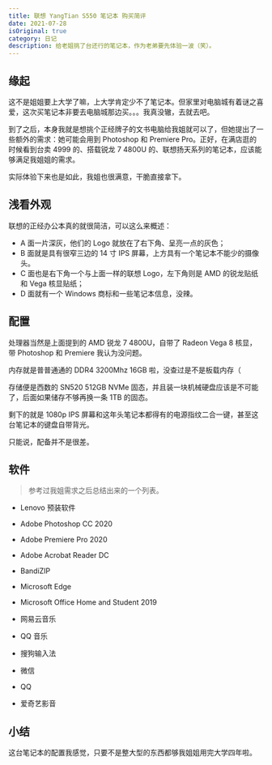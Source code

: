 ```yaml
---
title: 联想 YangTian S550 笔记本 购买简评
date: 2021-07-28
isOriginal: true
category: 日记
description: 给老姐挑了台还行的笔记本，作为老弟要先体验一波（笑）。
---
```


## 缘起

这不是姐姐要上大学了嘛，上大学肯定少不了笔记本。但家里对电脑城有着谜之喜爱，这次买笔记本非要去电脑城那边买。。。我真没辙，去就去吧。

到了之后，本身我就是想挑个正经牌子的文书电脑给我姐就可以了，但她提出了一些额外的需求：她可能会用到 Photoshop 和 Premiere Pro。正好，在满店逛的时候看到台卖 4999 的、搭载锐龙 7 4800U 的、联想扬天系列的笔记本，应该能够满足我姐姐的需求。

实际体验下来也是如此，我姐也很满意，干脆直接拿下。

## 浅看外观

联想的正经办公本真的就很简洁，可以这么来概述：

- A 面一片深灰，他们的 Logo 就放在了右下角、呈亮一点的灰色；
- B 面就是具有很窄三边的 14 寸 IPS 屏幕，上方具有一个笔记本不能少的摄像头。
- C 面也是右下角一个与上面一样的联想 Logo，左下角则是 AMD 的锐龙贴纸和 Vega 核显贴纸；
- D 面就有一个 Windows 商标和一些笔记本信息，没辣。

## 配置

处理器当然是上面提到的 AMD 锐龙 7 4800U，自带了 Radeon Vega 8 核显，带 Photoshop 和 Premiere 我认为没问题。

内存就是普普通通的 DDR4 3200Mhz 16GB 啦，没查过是不是板载内存（

存储便是西数的 SN520 512GB NVMe 固态，并且装一块机械硬盘应该是不可能了，后面如果储存不够再换一条 1TB 的固态。

剩下的就是 1080p IPS 屏幕和这年头笔记本都得有的电源指纹二合一键，甚至这台笔记本的键盘自带背光。

只能说，配备并不是很差。

## 软件

> 参考过我姐需求之后总结出来的一个列表。

- Lenovo 预装软件

- Adobe Photoshop CC 2020

- Adobe Premiere Pro 2020

- Adobe Acrobat Reader DC

- BandiZIP

- Microsoft Edge

- Microsoft Office Home and Student 2019

- 网易云音乐

- QQ 音乐

- 搜狗输入法

- 微信

- QQ

- 爱奇艺影音

## 小结

这台笔记本的配置我感觉，只要不是整大型的东西都够我姐姐用完大学四年啦。